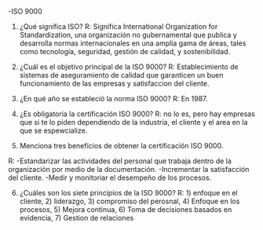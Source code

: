 -ISO 9000

1) ¿Qué significa ISO?
R: Significa International Organization for Standardization, una organización no gubernamental que publica y desarrolla normas internacionales en una amplia gama de áreas, tales como tecnología, seguridad, gestión de calidad, y sostenibilidad.

2) ¿Cuál es el objetivo principal de la ISO 9000?
R: Establecimiento de sistemas de aseguramiento de calidad que garanticen un buen funcionamiento de las empresas y satisfaccion del cliente.

3) ¿En qué año se estableció la norma ISO 9000?
R: En 1987.

4) ¿Es obligatoria la certificación ISO 9000?
R: no lo es, pero hay empresas que si te lo piden dependiendo de la industria, el cliente y el area en la que se espewcialize.

5) Menciona tres beneficios de obtener la certificación ISO 9000.

R: 
    -Estandarizar las actividades del personal que trabaja dentro de la organización por medio de la documentación.
    -Incrementar la satisfacción del cliente.
    -Medir y monitoriar el desempeño de los procesos.
    
6) ¿Cuáles son los siete principios de la ISO 9000?
R: 1) enfoque en el cliente, 2) liderazgo, 3) compromiso del perosnal, 4) Enfoque en los procesos, 5) Mejora continua, 6) Toma de decisiones basados en evidencia, 7) Gestion de relaciones